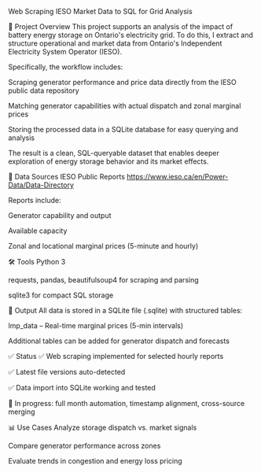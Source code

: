 Web Scraping IESO Market Data to SQL for Grid Analysis

🧠 Project Overview
This project supports an analysis of the impact of battery energy storage on Ontario's electricity grid. To do this, I extract and structure operational and market data from Ontario's Independent Electricity System Operator (IESO).

Specifically, the workflow includes:

Scraping generator performance and price data directly from the IESO public data repository

Matching generator capabilities with actual dispatch and zonal marginal prices

Storing the processed data in a SQLite database for easy querying and analysis

The result is a clean, SQL-queryable dataset that enables deeper exploration of energy storage behavior and its market effects.

🔧 Data Sources
IESO Public Reports
https://www.ieso.ca/en/Power-Data/Data-Directory

Reports include:

Generator capability and output

Available capacity

Zonal and locational marginal prices (5-minute and hourly)

🛠️ Tools
Python 3

requests, pandas, beautifulsoup4 for scraping and parsing

sqlite3 for compact SQL storage

📁 Output
All data is stored in a SQLite file (.sqlite) with structured tables:

lmp_data – Real-time marginal prices (5-min intervals)

Additional tables can be added for generator dispatch and forecasts

✅ Status
✅ Web scraping implemented for selected hourly reports

✅ Latest file versions auto-detected

✅ Data import into SQLite working and tested

🚧 In progress: full month automation, timestamp alignment, cross-source merging

📊 Use Cases
Analyze storage dispatch vs. market signals

Compare generator performance across zones

Evaluate trends in congestion and energy loss pricing
